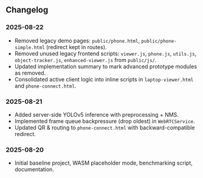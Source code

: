 ## Changelog

### 2025-08-22
- Removed legacy demo pages: `public/phone.html`, `public/phone-simple.html` (redirect kept in routes).
- Removed unused legacy frontend scripts: `viewer.js`, `phone.js`, `utils.js`, `object-tracker.js`, `enhanced-viewer.js` from `public/js/`.
- Updated implementation summary to mark advanced prototype modules as removed.
- Consolidated active client logic into inline scripts in `laptop-viewer.html` and `phone-connect.html`.

### 2025-08-21
- Added server-side YOLOv5 inference with preprocessing + NMS.
- Implemented frame queue backpressure (drop oldest) in `WebRTCService`.
- Updated QR & routing to `phone-connect.html` with backward-compatible redirect.

### 2025-08-20
- Initial baseline project, WASM placeholder mode, benchmarking script, documentation.
